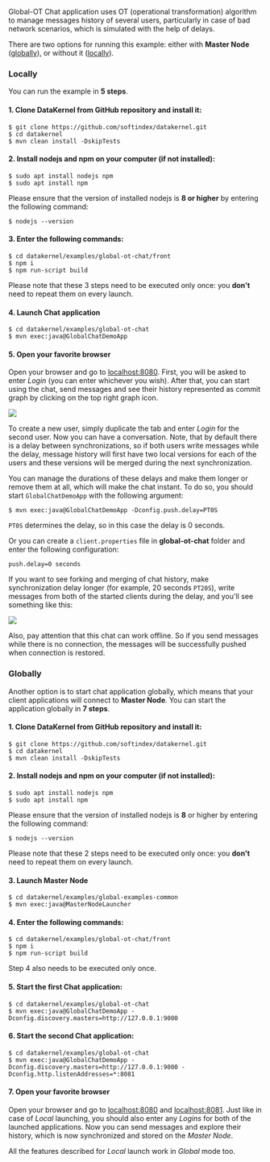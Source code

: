 Global-OT Chat application uses OT (operational transformation) algorithm to manage messages history of several users, 
particularly in case of bad network scenarios, which is simulated with the help of delays. 

There are two options for running this example: either with **Master Node** ([globally](#globally)), or without it 
([locally](#locally)).

### Locally
You can run the example in **5 steps**.

#### 1. Clone DataKernel from GitHub repository and install it:
```
$ git clone https://github.com/softindex/datakernel.git
$ cd datakernel
$ mvn clean install -DskipTests
```

#### 2. Install nodejs and npm on your computer (if not installed):
```
$ sudo apt install nodejs npm
$ sudo apt install npm
```
Please ensure that the version of installed nodejs is **8 or higher** by entering the following command:

```
$ nodejs --version
```

#### 3. Enter the following commands:
```
$ cd datakernel/examples/global-ot-chat/front
$ npm i
$ npm run-script build
```

Please note that these 3 steps need to be executed only once: you **don't** need to repeat them on every launch.

#### 4. Launch Chat application
```
$ cd datakernel/examples/global-ot-chat
$ mvn exec:java@GlobalChatDemoApp 
```

#### 5. Open your favorite browser
Open your browser and go to [localhost:8080](http://localhost:8080). First, you will be asked to enter *Login* (you can enter 
whichever you wish). After that, you can start using the chat, send messages and see their history represented as commit graph 
by clicking on the top right graph icon. 

<img src="http://datakernel.io/static/images/ot-chat-hint.png">

<br>

To create a new user, simply duplicate the tab and enter *Login* for the second user. Now you can have a conversation. Note, 
that by default there is a delay between synchronizations, so if both users write messages while the delay, message history 
will first have two local versions for each of the users and these versions will be merged during the next synchronization.

You can manage the durations of these delays and make them longer or remove them at all, which will make the chat instant. 
To do so, you should start `GlobalChatDemoApp` with the following argument:
```
$ mvn exec:java@GlobalChatDemoApp -Dconfig.push.delay=PT0S
```
`PT0S` determines the delay, so in this case the delay is 0 seconds.

Or you can create a `client.properties` file in **global-ot-chat** folder and enter the following configuration:
```
push.delay=0 seconds
```

If you want to see forking and merging of chat history, make synchronization delay longer (for example, 20 seconds `PT20S`), 
write messages from both of the started clients during the delay, and you'll see something like this:

<img src="http://datakernel.io/static/images/chat-history-graph.png">

Also, pay attention that this chat can work offline. So if you send messages while there is no connection, the messages will 
be successfully pushed when connection is restored.

### Globally
Another option is to start chat application globally, which means that your client applications will connect to **Master Node**. 
You can start the application globally in **7 steps**.

#### 1. Clone DataKernel from GitHub repository and install it:
```
$ git clone https://github.com/softindex/datakernel.git
$ cd datakernel
$ mvn clean install -DskipTests
```

#### 2. Install nodejs and npm on your computer (if not installed):
```
$ sudo apt install nodejs npm
$ sudo apt install npm
```
Please ensure that the version of installed nodejs is **8** or higher by entering the following command:

```
$ nodejs --version
```

Please note that these 2 steps need to be executed only once: you **don't** need to repeat them on every launch.

#### 3. Launch Master Node
```
$ cd datakernel/examples/global-examples-common
$ mvn exec:java@MasterNodeLauncher
```

#### 4. Enter the following commands:
```
$ cd datakernel/examples/global-ot-chat/front
$ npm i
$ npm run-script build
```

Step 4 also needs to be executed only once.

#### 5. Start the first Chat application:
```
$ cd datakernel/examples/global-ot-chat
$ mvn exec:java@GlobalChatDemoApp -Dconfig.discovery.masters=http://127.0.0.1:9000
```

#### 6. Start the second Chat application:
```
$ cd datakernel/examples/global-ot-chat
$ mvn exec:java@GlobalChatDemoApp -Dconfig.discovery.masters=http://127.0.0.1:9000 -Dconfig.http.listenAddresses=*:8081
```

#### 7. Open your favorite browser
Open your browser and go to [localhost:8080](http://localhost:8080) and [localhost:8081](http://localhost:8081). Just like 
in case of *Local* launching, you should also enter any *Logins* for both of the launched applications. Now you can send messages 
and explore their history, which is now synchronized and stored on the *Master Node*.

All the features described for *Local* launch work in *Global* mode too.